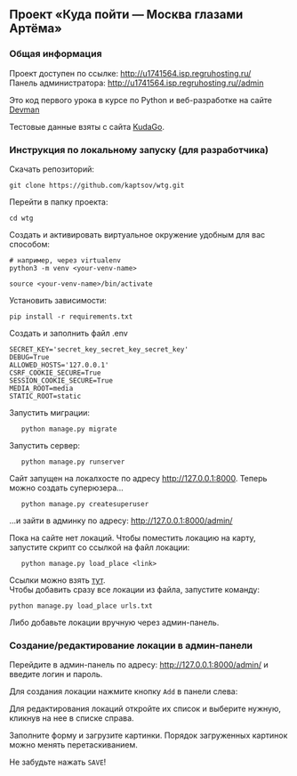 ## Проект «Куда пойти — Москва глазами Артёма»    

### Общая информация

Проект доступен по ссылке: http://u1741564.isp.regruhosting.ru/  
Панель администратора: http://u1741564.isp.regruhosting.ru//admin

Это код первого урока в курсе по Python и веб-разработке на сайте [Devman](https://dvmn.org)

Тестовые данные взяты с сайта [KudaGo](https://kudago.com/).

### Инструкция по локальному запуску (для разработчика)

Скачать репозиторий:

   ```
   git clone https://github.com/kaptsov/wtg.git
   ```

Перейти в папку проекта:

   ```
   cd wtg
   ```

Создать и активировать виртуальное окружение удобным для вас способом:
   ```
   # например, через virtualenv
   python3 -m venv <your-venv-name>
   
   source <your-venv-name>/bin/activate
   ```

Установить зависимости:

   ```
   pip install -r requirements.txt
   ```

Создать и заполнить файл .env
```
SECRET_KEY='secret_key_secret_key_secret_key'
DEBUG=True
ALLOWED_HOSTS='127.0.0.1'
CSRF_COOKIE_SECURE=True
SESSION_COOKIE_SECURE=True
MEDIA_ROOT=media
STATIC_ROOT=static
```

Запустить миграции:

```
   python manage.py migrate
   ```

Запустить сервер:

```
   python manage.py runserver
   ```

Сайт запущен на локалхосте по адресу http://127.0.0.1:8000. Теперь можно создать суперюзера...

```
   python manage.py createsuperuser
   ```

...и зайти в админку по адресу: http://127.0.0.1:8000/admin/

Пока на сайте нет локаций. Чтобы поместить локацию на карту, запустите скрипт со ссылкой на файл локации:

```
   python manage.py load_place <link>
   ```

Ссылки можно взять [тут](urls.txt).    
Чтобы добавить сразу все локации из файла, запустите команду:

   ```
   python manage.py load_place urls.txt
   ```

Либо добавьте локации вручную через админ-панель.

### Создание/редактирование локации в админ-панели

Перейдите в админ-панель по адресу: http://127.0.0.1:8000/admin/ и введите логин и пароль.

Для создания локации нажмите кнопку ```Add``` в панели слева:

Для редактирования локаций откройте их список и выберите нужную, кликнув на нее в списке справа.

Заполните форму и загрузите картинки. Порядок загруженных картинок можно менять перетаскиванием.

Не забудьте нажать ```SAVE```!
   
